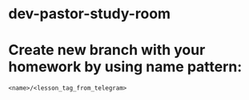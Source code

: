 # dev-pastor-study-room

# Create new branch with your homework by using name pattern: 
`<name>/<lesson_tag_from_telegram>`
